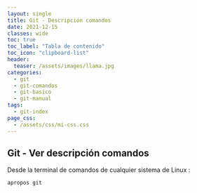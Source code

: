 ```yaml
---
layout: single
title: Git - Descripción comandos
date: 2021-12-15
classes: wide
toc: true
toc_label: "Tabla de contenido"
toc_icon: "clipboard-list"
header:
  teaser: /assets/images/llama.jpg
categories:
  - git
  - git-comandos
  - git-basico
  - git-manual
tags:
  - git-index
page_css: 
  - /assets/css/mi-css.css
---
```


## Git - Ver descripción comandos

Desde la terminal de comandos de cualquier sistema de Linux :

```git
apropos git
```
